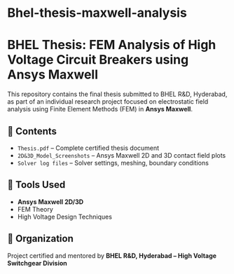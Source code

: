 # Bhel-thesis-maxwell-analysis
# BHEL Thesis: FEM Analysis of High Voltage Circuit Breakers using Ansys Maxwell

This repository contains the final thesis submitted to BHEL R&D, Hyderabad, as part of an individual research project focused on electrostatic field analysis using Finite Element Methods (FEM) in **Ansys Maxwell**.

## 📄 Contents

- `Thesis.pdf` – Complete certified thesis document
- `2D&3D_Model_Screenshots` – Ansys Maxwell 2D and 3D contact field plots
- `Solver log files` – Solver settings, meshing, boundary conditions

## 🧠 Tools Used

- **Ansys Maxwell 2D/3D**
- FEM Theory
- High Voltage Design Techniques

## 🏢 Organization

Project certified and mentored by **BHEL R&D, Hyderabad – High Voltage Switchgear Division**
